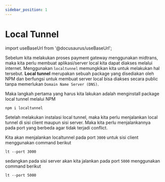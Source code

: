 ```yaml
---
sidebar_position: 1
---
```


# Local Tunnel

import useBaseUrl from '@docusaurus/useBaseUrl';

Sebelum kita melakukan proses payment gateway menggunakan midtrans, maka kita perlu membuat aplikasi/server local kita dapat diakses melalui internet. Menggunakan `localtunnel` memungkikan kita untuk melakukan hal tersebut. **Local tunnel** merupakan sebuah package yang disediakan oleh NPM dan berfungsi untuk membuat server local bisa diakses secara public tanpa memerlukan `Domain Name Server (DNS)`.

Maka langkah pertama yang harus kita lakukan adalah menginstall package local tunnel melalui NPM

```shell
npm i localtunnel
```

Setelah melakukan instalasi local tunnel, maka kita perlu menjalankan local tunnel di sisi client maupun sisi server. Maka kita perlu menjalankannya pada port yang berbeda agar tidak terjadi conflict.

Kita akan menjalankan localtunnel pada port `3000` untuk sisi client menggunakan command berikut
```shell
lt --port 3000
```

sedangkan pada sisi server akan kita jalankan pada port `5000` menggunakan command berikut
```shell
lt --port 5000
```


